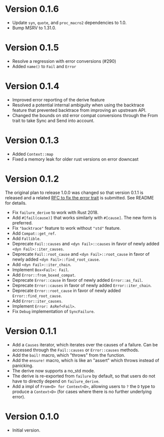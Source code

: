 # Version 0.1.6

- Update `syn`, `quote`, and `proc_macro2` dependencies to 1.0.
- Bump MSRV to 1.31.0.

# Version 0.1.5

- Resolve a regression with error conversions (#290)
- Added `name()` to `Fail` and `Error`

# Version 0.1.4

- Improved error reporting of the derive feature
- Resolved a potential internal ambiguity when using the backtrace feature
  that prevented backtrace from improving an upstream API.
- Changed the bounds on std error compat conversions through the From trait
  to take Sync and Send into account.

# Version 0.1.3

- Added `Context::map`
- Fixed a memory leak for older rust versions on error downcast

# Version 0.1.2

The original plan to release 1.0.0 was changed so that version 0.1.1 is released and a related [RFC to fix the error trait](https://github.com/rust-lang/rfcs/pull/2504) is submitted. See README for details.

- Fix `failure_derive` to work with Rust 2018.
- Add `#[fail(cause)]` that works similarly with `#[cause]`. The new form is preferred.
- Fix `"backtrace"` feature to work without `"std"` feature.
- Add `Compat::get_ref`.
- Add `Fallible`.
- Deprecate `Fail::causes` and `<dyn Fail>::causes` in favor of newly added `<dyn Fail>::iter_causes`.
- Deprecate `Fail::root_cause` and `<dyn Fail>::root_cause` in favor of newly added `<dyn Fail>::find_root_cause`.
- Add `<dyn Fail>::iter_chain`.
- Implement `Box<Fail>: Fail`.
- Add `Error::from_boxed_compat`.
- Deprecate `Error::cause` in favor of newly added `Error::as_fail`.
- Deprecate `Error::causes` in favor of newly added `Error::iter_chain`.
- Deprecate `Error::root_cause` in favor of newly added `Error::find_root_cause`.
- Add `Error::iter_causes`.
- Implement `Error: AsRef<Fail>`.
- Fix `Debug` implementation of `SyncFailure`.

# Version 0.1.1

- Add a `Causes` iterator, which iterates over the causes of a failure. Can be
  accessed through the `Fail::causes` or `Error::causes` methods.
- Add the `bail!` macro, which "throws" from the function.
- Add the `ensure!` macro, which is like an "assert" which throws instead of
  panicking.
- The derive now supports a no_std mode.
- The derive is re-exported from `failure` by default, so that users do not
  have to directly depend on `failure_derive`.
- Add a impl of `From<D> for Context<D>`, allowing users to `?` the `D` type to
  produce a `Context<D>` (for cases where there is no further underlying
  error).

# Version 0.1.0

- Initial version.
